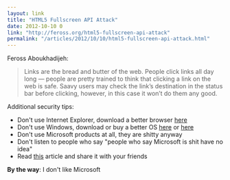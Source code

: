 ```yaml
---
layout: link
title: "HTML5 Fullscreen API Attack"
date: 2012-10-10 0
link: "http://feross.org/html5-fullscreen-api-attack"
permalink: "/articles/2012/10/10/html5-fullscreen-api-attack.html"
---
```


Feross Aboukhadijeh:

> Links are the bread and butter of the web. People click links all day long — people are pretty trained to think that clicking a link on the web is safe. Saavy users may check the link’s destination in the status bar before clicking, however, in this case it won’t do them any good.

Additional security tips:

* Don't use Internet Explorer, download a better browser [here](https://www.google.com/intl/en/chrome/browser/)
* Don't use Windows, download or buy a better OS [here](http://www.ubuntu.com/) or [here](http://www.apple.com/osx/)
* Don't use Microsoft products at all, they are shitty anyway
* Don't listen to people who say "people who say Microsoft is shit have no idea"
* Read [this](http://www.vanwensveen.nl/rants/microsoft/IhateMS_1.html) article and share it with your friends

**By the way**: I don't like Microsoft
